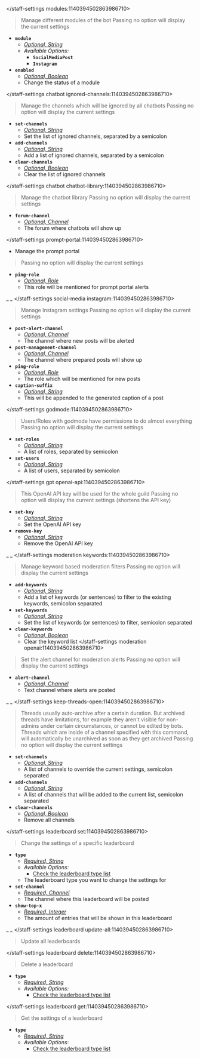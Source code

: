 </staff-settings modules:1140394502863986710>
> Manage different modules of the bot
> Passing no option will display the current settings
- __**`module`**__
  - *[Optional, String](<https://discord.com/channels/1100933695986208849/1139918131737923614/1149278889156296724>)*
  - *Available Options:*
    - __**`SocialMediaPost`**__
	- __**`Instagram`**__
- __**`enabled`**__
  - *[Optional, Boolean](<https://discord.com/channels/1100933695986208849/1139918131737923614/1149278889156296724>)*
  - Change the status of a module

</staff-settings chatbot ignored-channels:1140394502863986710>
> Manage the channels which will be ignored by all chatbots
> Passing no option will display the current settings
- __**`set-channels`**__
  - *[Optional, String](<https://discord.com/channels/1100933695986208849/1139918131737923614/1149278889156296724>)*
  - Set the list of ignored channels, separated by a semicolon
- __**`add-channels`**__
  - *[Optional, String](<https://discord.com/channels/1100933695986208849/1139918131737923614/1149278889156296724>)*
  - Add a list of ignored channels, separated by a semicolon
- __**`clear-channels`**__
  - *[Optional, Boolean](<https://discord.com/channels/1100933695986208849/1139918131737923614/1149278889156296724>)*
  - Clear the list of ignored channels

</staff-settings chatbot chatbot-library:1140394502863986710>
> Manage the chatbot library
> Passing no option will display the current settings
- __**`forum-channel`**__
  - *[Optional, Channel](<https://discord.com/channels/1100933695986208849/1139918131737923614/1149278889156296724>)*
  - The forum where chatbots will show up

</staff-settings prompt-portal:1140394502863986710>
- Manage the prompt portal
> Passing no option will display the current settings
- __**`ping-role`**__
  - *[Optional, Role](<https://discord.com/channels/1100933695986208849/1139918131737923614/1149278889156296724>)*
  - This role will be mentioned for prompt portal alerts


_ _
</staff-settings social-media instagram:1140394502863986710>
> Manage Instagram settings
> Passing no option will display the current settings
- __**`post-alert-channel`**__
  - *[Optional, Channel](<https://discord.com/channels/1100933695986208849/1139918131737923614/1149278889156296724>)*
  - The channel where new posts will be alerted
- __**`post-management-channel`**__
  - *[Optional, Channel](<https://discord.com/channels/1100933695986208849/1139918131737923614/1149278889156296724>)*
  - The channel where prepared posts will show up
- __**`ping-role`**__
  - *[Optional, Role](<https://discord.com/channels/1100933695986208849/1139918131737923614/1149278889156296724>)*
  - The role which will be mentioned for new posts
- __**`caption-suffix`**__
  - *[Optional, String](<https://discord.com/channels/1100933695986208849/1139918131737923614/1149278889156296724>)*
  - This will be appended to the generated caption of a post

</staff-settings godmode:1140394502863986710>
> Users/Roles with godmode have permissions to do almost everything
> Passing no option will display the current settings
- __**`set-roles`**__
  - *[Optional, String](<https://discord.com/channels/1100933695986208849/1139918131737923614/1149278889156296724>)*
  - A list of roles, separated by semicolon
- __**`set-users`**__
  - *[Optional, String](<https://discord.com/channels/1100933695986208849/1139918131737923614/1149278889156296724>)*
  - A list of users, separated by semicolon
  
</staff-settings gpt openai-api:1140394502863986710>
> This OpenAI API key will be used for the whole guild
> Passing no option will display the current settings (shortens the API key)
- __**`set-key`**__
  - *[Optional, String](<https://discord.com/channels/1100933695986208849/1139918131737923614/1149278889156296724>)*
  - Set the OpenAI API key
- __**`remove-key`**__
  - *[Optional, String](<https://discord.com/channels/1100933695986208849/1139918131737923614/1149278889156296724>)*
  - Remove the OpenAI API key


_ _
</staff-settings moderation keywords:1140394502863986710>
> Manage keyword based moderation filters
> Passing no option will display the current settings
- __**`add-keywords`**__
  - *[Optional, String](<https://discord.com/channels/1100933695986208849/1139918131737923614/1149278889156296724>)*
  - Add a list of keywords (or sentences) to filter to the existing keywords, semicolon separated
- __**`set-keywords`**__
  - *[Optional, String](<https://discord.com/channels/1100933695986208849/1139918131737923614/1149278889156296724>)*
  - Set the list of keywords (or sentences) to filter, semicolon separated
- __**`clear-keywords`**__
  - *[Optional, Boolean](<https://discord.com/channels/1100933695986208849/1139918131737923614/1149278889156296724>)*
  - Clear the keyword list
</staff-settings moderation openai:1140394502863986710>
> Set the alert channel for moderation alerts
> Passing no option will display the current settings
- __**`alert-channel`**__
  - *[Optional, Channel](<https://discord.com/channels/1100933695986208849/1139918131737923614/1149278889156296724>)*
  - Text channel where alerts are posted

_ _
</staff-settings keep-threads-open:1140394502863986710>
> Threads usually auto-archive after a certain duration. But archived threads have limitations, for example they aren't visible for non-admins under certain circumstances, or cannot be edited by bots. Threads which are inside of a channel specified with this command, will automatically be unarchived as soon as they get archived
> Passing no option will display the current settings
- __**`set-channels`**__
  - *[Optional, String](<https://discord.com/channels/1100933695986208849/1139918131737923614/1149278889156296724>)*
  - A list of channels to override the current settings, semicolon separated
- __**`add-channels`**__
  - *[Optional, String](<https://discord.com/channels/1100933695986208849/1139918131737923614/1149278889156296724>)*
  - A list of channels that will be added to the current list, semicolon separated
- __**`clear-channels`**__
  - *[Optional, Boolean](<https://discord.com/channels/1100933695986208849/1139918131737923614/1149278889156296724>)*
  - Remove all channels

</staff-settings leaderboard set:1140394502863986710>
> Change the settings of a specific leaderboard
- __**`type`**__
  - *[Required, String](<https://discord.com/channels/1100933695986208849/1139918131737923614/1149278889156296724>)*
  - *Available Options:*
    - [Check the leaderboard type list](<LINK>)
  - The leaderboard type you want to change the settings for
- __**`set-channel`**__
  - *[Required, Channel](<https://discord.com/channels/1100933695986208849/1139918131737923614/1149278889156296724>)*
  - The channel where this leaderboard will be posted
- __**`show-top-x`**__
  - *[Required, Integer](<https://discord.com/channels/1100933695986208849/1139918131737923614/1149278889156296724>)*
  - The amount of entries that will be shown in this leaderboard

_ _
</staff-settings leaderboard update-all:1140394502863986710>
> Update all leaderboards

</staff-settings leaderboard delete:1140394502863986710>
> Delete a leaderboard
- __**`type`**__
  - *[Required, String](<https://discord.com/channels/1100933695986208849/1139918131737923614/1149278889156296724>)*
  - *Available Options:*
    - [Check the leaderboard type list](<https://discord.com/channels/1100933695986208849/1160727372518137918>)

</staff-settings leaderboard get:1140394502863986710>
> Get the settings of a leaderboard
- __**`type`**__
  - *[Required, String](<https://discord.com/channels/1100933695986208849/1139918131737923614/1149278889156296724>)*
  - *Available Options:*
    - [Check the leaderboard type list](<https://discord.com/channels/1100933695986208849/1160727372518137918>)




